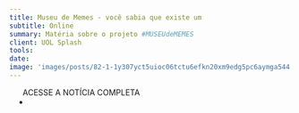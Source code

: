 ```yaml
---
title: Museu de Memes - você sabia que existe um
subtitle: Online
summary: Matéria sobre o projeto #MUSEUdeMEMES
client: UOL Splash
tools: 
date: 
image: 'images/posts/82-1-1y307yct5uioc06tctu6efkn20xm9edg5pc6aymga544.png'
---
```




<div class="post__share"><ul class="share__list list-reset">ACESSE A NOTÍCIA COMPLETA<li class="share__item" style="margin-left: 10px"><a class="share__link share__facebook" style="background: #fa5657" href="https://www.uol.com.br/splash/amp-stories/museu-de-memes-voce-sabia-que-isso-existia/" 
onclick=window.open(this.href, 'pop-up', 'left=20,top=20,width=500,height=500,toolbar=1,resizable=0'); return false;" title="Link" rel="nofollow"><i class="fa-solid fa-link"></i></a></li></ul></div>
<!-- <div class="gallery-box"><div class="gallery"><img src="/clipping/images/example-1.jpg" loading="lazy" alt="Project"><img src="/clipping/images/example-2.jpg" loading="lazy" alt="Project"></div><em>Gallery / <a href="https://www.freepik.com/" target="_blank">Freepic</a></em></div> -->